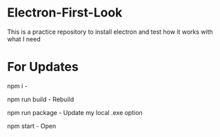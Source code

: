 # Electron-First-Look
This is a practice repository to install electron and test how it works with what I need


# For Updates
npm i - 

npm run build - Rebuild

npm run package - Update my local .exe option

npm start - Open